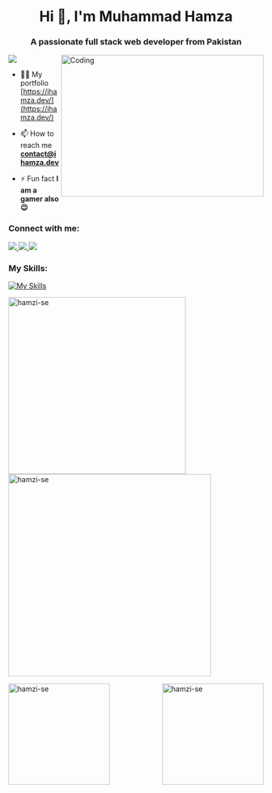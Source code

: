 <h1 align="center">Hi 👋, I'm Muhammad Hamza</h1>
<h3 align="center">A passionate full stack web developer from Pakistan</h3>
<img align="right" alt="Coding" width="400" height="280" src="https://mir-s3-cdn-cf.behance.net/project_modules/max_1200/06f21a161921919.63cd7887d0a70.gif">

[![](https://visitcount.itsvg.in/api?id=Hamzi-SE&icon=5&color=1)](https://visitcount.itsvg.in)

- 👨‍💻 My portfolio [https://ihamza.dev/](https://ihamza.dev/)

- 📫 How to reach me **contact@ihamza.dev**

- ⚡ Fun fact **I am a gamer also 😉**

<h3 align="left">Connect with me:</h3>

<p align="left">
  <a href="https://twitter.com/Hamzii_SE">
    <img src="https://skillicons.dev/icons?i=twitter" />
  </a>
  <a href="https://www.linkedin.com/in/hamzi-se/">
    <img src="https://skillicons.dev/icons?i=linkedin" />
  </a>
  <a href="https://www.instagram.com/hamza._.se/">
    <img src="https://skillicons.dev/icons?i=instagram" />
  </a>
</p>

<h3 align="left">My Skills:</h3>

[![My Skills](https://skillicons.dev/icons?i=appwrite,aws,babel,bash,bootstrap,cpp,css,docker,express,figma,firebase,gcp,git,graphql,heroku,html,ai,java,js,jest,linux,materialui,mongodb,mysql,netlify,nextjs,nginx,nodejs,ps,postman,prisma,py,react,redux,redis,regex,sass,svelte,tailwind,threejs,ts,vercel,vite,webpack,wordpress)](#)

<p><img align="left" src="https://github-readme-stats.vercel.app/api/top-langs?username=hamzi-se&theme=nightowl&show_icons=true&locale=en&layout=compact" alt="hamzi-se" width="350" /></p>

<p>&nbsp;<img align="center" src="https://github-readme-stats.vercel.app/api?username=hamzi-se&theme=nightowl&show_icons=true&locale=en" alt="hamzi-se" width="400" /></p>

<p><img align="left" src="https://github-readme-streak-stats.herokuapp.com/?user=hamzi-se&theme=nightowl" alt="hamzi-se" height="200" /></p>

<p><img align="right" src="https://blogs.sap.com/wp-content/uploads/2022/06/1325-code-fork-outline.gif" alt="hamzi-se" height="200" /></p>
